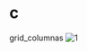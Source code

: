 # c
grid_columnas
![1](https://github.com/DanteDeFlorencia77/c/assets/4090490/5251e00c-4d65-46e6-8341-78a1ac4e1599)
